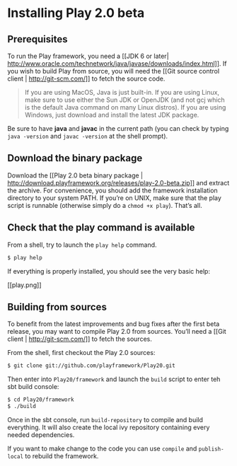 # Installing Play 2.0 beta

## Prerequisites

To run the Play framework, you need a [[JDK 6 or later| http://www.oracle.com/technetwork/java/javase/downloads/index.html]]. If you wish to build Play from source, you will need the [[Git source control client | http://git-scm.com/]] to fetch the source code.

> If you are using MacOS, Java is just built-in. If you are using Linux, make sure to use either the Sun JDK or OpenJDK (and not gcj which is the default Java command on many Linux distros). If you are using Windows, just download and install the latest JDK package.

Be sure to have **java** and **javac** in the current path (you can check by typing `java -version` and `javac -version` at the shell prompt). 

## Download the binary package

Download the [[Play 2.0 beta binary package | http://download.playframework.org/releases/play-2.0-beta.zip]] and extract the archive. For convenience, you should add the framework installation directory to your system PATH. If you’re on UNIX, make sure that the play script is runnable (otherwise simply do a `chmod +x play`). That’s all.

## Check that the play command is available

From a shell, try to launch the `play help` command. 

```bash
$ play help
```

If everything is properly installed, you should see the very basic help:

[[play.png]]

## Building from sources

To benefit from the latest improvements and bug fixes after the first beta release, you may want to compile Play 2.0 from sources. You’ll need a [[Git client | http://git-scm.com/]] to fetch the sources.

From the shell, first checkout the Play 2.0 sources:

```bash
$ git clone git://github.com/playframework/Play20.git
```

Then enter into `Play20/framework` and launch the `build` script to enter teh sbt build console:

```bash
$ cd Play20/framework
$ ./build
```

Once in the sbt console, run `build-repository` to compile and build everything. It will also create the local ivy repository containing every needed dependencies.

If you want to make change to the code you can use `compile` and `publish-local` to rebuild the framework.